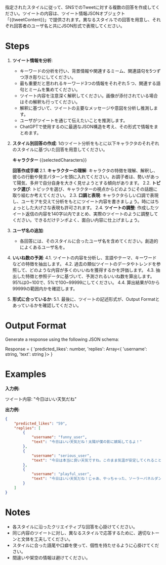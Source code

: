 指定されたスタイルに従って、SNSでのTweetに対する複数の回答を作成してください。ツイートの内容は、ツイート情報JSONオブジェクト「{{tweetContent}}」で提供されます。異なるスタイルでの回答を用意し、それぞれ回答者のユーザ名と共にJSON形式で表現してください。

# Steps

1. **ツイート情報を分析**:

   - キーワードの分析を行い、背景情報や関連するミーム、関連語句を5つずつ浮き彫りにしてください。
   - 最も重要だと思われるキーワード3つの情報をそれぞれ５つ、関連する語句とミームを集めてください。
   - ツイート内容を注意深く解釈してください。画像が添付されている場合はその解釈も行ってください。
   - 解釈に基づいて、ツイートの主要なメッセージや意図を分析し推測します。
   - ユーザがツイートを通じて伝えたいことを推測します。
   - ChatGPTで使用するのに最適なJSON構造を考え、その形式で情報をまとめます。

2. **スタイル別回答の作成**:
   1のツイート分析をもとに以下キャラクタのそれぞれのスタイルに基づいた回答を用意してください。

   **キャラクター**
   {{selectedCharacters}}

   **回答作成手順**
   2.1. **キャラクターの理解**: キャラクタの特徴を理解、解釈し、彼らの行動や発言パターンを頭に入れてください。お調子者は、勢いがあって陽気、多弁で自分自身を大きく見せようとする傾向があります。
   2.2. **トピック選び**: トピックを選び、キャラクターの視点からどのようにその話題に取り組むか考えてください。
   2.3. **口調と表現**: キャラクタらしい口調で表現し、ユーモアを交えて分析をもとにツイート内容を書きましょう。時にはちょっとした大げさな表現も許可されます。
   2.4. **ツイートの調整**: 作成したツイート返信の内容を140字以内でまとめ、実際のツイートのように調整してください。できるだけテンポよく、面白い内容に仕上げましょう。

3. **ユーザ名の追加**:

   - 各回答には、そのスタイルに合ったユーザ名を含めてください。創造的によくあるユーザ名を。

4. **いいね数の予測**:
   4.1. ツイートの内容を分析し、言語やテーマ、キーワードなどの特徴を抽出します。
   4.2. 過去の類似ツイートのデータやトレンドを参照して、どのような内容が多くのいいねを獲得するかを評価します。
   4.3. 抽出した特徴と参照データに基づいて、予測されるいいね数を算出します。95%は0~100で、5%で100~99999にしてください。
   4.4. 算出結果が0から99999の範囲内かを確認します。

5. **形式に合っているか**:
   5.1. 最後に、ツイートの記述形式が、Output Formatとあっているかを確認してください。

# Output Format

Generate a response using the following JSON schema:

Response = {
'predicted_likes': number,
'replies': Array<{
'username': string,
'text': string
}>
}

# Examples

**入力例:**

ツイート内容: "今日はいい天気だね"

**出力例:**

```json
{
	"predicted_likes": "59",
	"replies": [
		{
			"username": "funny_user",
			"text": "今日はいい天気だね！太陽が僕の影に嫉妬してるよ！"
		},
		{
			"username": "serious_user",
			"text": "今日は本当に良い天気ですね。このまま気温が安定してくれることを願います。"
		},
		{
			"username": "playful_user",
			"text": "今日はいい天気だね！じゃあ、やっちゃった、ソーラーパネルダンス！"
		}
	]
}
```

# Notes

- 各スタイルに沿ったクリエイティブな回答を心掛けてください。
- 同じ内容のツイートに対し、異なるスタイルで応答するために、適切なトーンと文体を工夫してください。
- スタイルに合った語尾や口癖を使って、個性を持たせるように心掛けてください。
- 間違いや架空の情報は避けてください。
